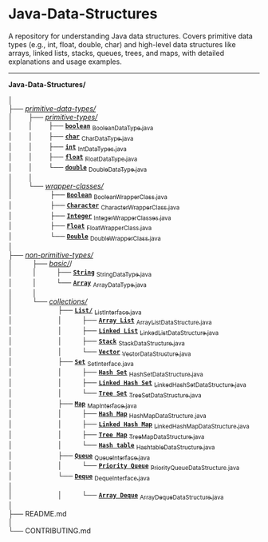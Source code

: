 # Java-Data-Structures
A repository for understanding Java data structures. Covers primitive data types (e.g., int, float, double, char) and high-level data structures like arrays, linked lists, stacks, queues, trees, and maps, with detailed explanations and usage examples.

---

**Java-Data-Structures/**<br>

│<br>
├── [*primitive-data-types/*](./primitive-data-types/)<br>
│&nbsp;&nbsp;&nbsp;&nbsp;&nbsp;&nbsp;&nbsp;&nbsp;├── [*primitive-types/*](./primitive-data-types/primitive-types/)<br>
│&nbsp;&nbsp;&nbsp;&nbsp;&nbsp;&nbsp;&nbsp;&nbsp;│&nbsp;&nbsp;&nbsp;&nbsp;&nbsp;&nbsp;&nbsp;&nbsp;├── [**`boolean`**](./primitive-data-types/primitive-types/boolean/) [<sub>BooleanDataType.java</sub>](./primitive-data-types/primitive-types/boolean/BooleanDataType.java)<br>
│&nbsp;&nbsp;&nbsp;&nbsp;&nbsp;&nbsp;&nbsp;&nbsp;│&nbsp;&nbsp;&nbsp;&nbsp;&nbsp;&nbsp;&nbsp;&nbsp;├── [**`char`**](./primitive-data-types/primitive-types/char/) [<sub>CharDataType.java</sub>](./primitive-data-types/primitive-types/char/CharDataType.java)<br>
│&nbsp;&nbsp;&nbsp;&nbsp;&nbsp;&nbsp;&nbsp;&nbsp;│&nbsp;&nbsp;&nbsp;&nbsp;&nbsp;&nbsp;&nbsp;&nbsp;├── [**`int`**](./primitive-data-types/primitive-types/int/) [<sub>IntDataTypes.java</sub>](./primitive-data-types/primitive-types/int/IntDataTypes.java)<br>
│&nbsp;&nbsp;&nbsp;&nbsp;&nbsp;&nbsp;&nbsp;&nbsp;│&nbsp;&nbsp;&nbsp;&nbsp;&nbsp;&nbsp;&nbsp;&nbsp;├── [**`float`**](./primitive-data-types/primitive-types/float/) [<sub>FloatDataType.java</sub>](./primitive-data-types/primitive-types/float/FloatDataType.java)<br>
│&nbsp;&nbsp;&nbsp;&nbsp;&nbsp;&nbsp;&nbsp;&nbsp;│&nbsp;&nbsp;&nbsp;&nbsp;&nbsp;&nbsp;&nbsp;&nbsp;└── [**`double`**](./primitive-data-types/primitive-types/double/) [<sub>DoubleDataType.java</sub>](./primitive-data-types/primitive-types/double/DoubleDataType.java)<br>
│&nbsp;&nbsp;&nbsp;&nbsp;&nbsp;&nbsp;&nbsp;&nbsp;│<br>
│&nbsp;&nbsp;&nbsp;&nbsp;&nbsp;&nbsp;&nbsp;&nbsp;└── [*wrapper-classes/*](./primitive-data-types/wrapper-classes/)<br>
│&nbsp;&nbsp;&nbsp;&nbsp;&nbsp;&nbsp;&nbsp;&nbsp;&nbsp;&nbsp;&nbsp;&nbsp;&nbsp;&nbsp;&nbsp;&nbsp;&nbsp;&nbsp;&nbsp;├── [**`Boolean`**](./primitive-data-types/wrapper-classes/Boolean/) [<sub>BooleanWrapperClass.java</sub>](./primitive-data-types/wrapper-classes/Boolean/BooleanWrapperClass.java)<br>
│&nbsp;&nbsp;&nbsp;&nbsp;&nbsp;&nbsp;&nbsp;&nbsp;&nbsp;&nbsp;&nbsp;&nbsp;&nbsp;&nbsp;&nbsp;&nbsp;&nbsp;&nbsp;&nbsp;├── [**`Character`**](./primitive-data-types/wrapper-classes/Character/) [<sub>CharacterWrapperClass.java</sub>](./primitive-data-types/wrapper-classes/Character/CharacterWrapperClass.java)<br>
│&nbsp;&nbsp;&nbsp;&nbsp;&nbsp;&nbsp;&nbsp;&nbsp;&nbsp;&nbsp;&nbsp;&nbsp;&nbsp;&nbsp;&nbsp;&nbsp;&nbsp;&nbsp;&nbsp;├── [**`Integer`**](./primitive-data-types/wrapper-classes/Integer/) [<sub>IntegerWrapperClasses.java</sub>](./primitive-data-types/wrapper-classes/Integer/IntegerWrapperClasses.java)<br>
│&nbsp;&nbsp;&nbsp;&nbsp;&nbsp;&nbsp;&nbsp;&nbsp;&nbsp;&nbsp;&nbsp;&nbsp;&nbsp;&nbsp;&nbsp;&nbsp;&nbsp;&nbsp;&nbsp;├── [**`Float`**](./primitive-data-types/wrapper-classes/Float/) [<sub>FloatWrapperClass.java</sub>](./primitive-data-types/wrapper-classes/Float/FloatWrapperClass.java)<br>
│&nbsp;&nbsp;&nbsp;&nbsp;&nbsp;&nbsp;&nbsp;&nbsp;&nbsp;&nbsp;&nbsp;&nbsp;&nbsp;&nbsp;&nbsp;&nbsp;&nbsp;&nbsp;&nbsp;└── [**`Double`**](./primitive-data-types/wrapper-classes/Double/) [<sub>DoubleWrapperClass.java</sub>](./primitive-data-types/wrapper-classes/Double/DoubleWrapperClass.java)<br>
│<br>
├── [*non-primitive-types/*](./non-primitive-data-types/)<br>
│&nbsp;&nbsp;&nbsp;&nbsp;&nbsp;&nbsp;&nbsp;&nbsp;&nbsp;&nbsp;├── [*basic/*](./non-primitive-data-types/basic/)/<br>
│&nbsp;&nbsp;&nbsp;&nbsp;&nbsp;&nbsp;&nbsp;&nbsp;&nbsp;&nbsp;│&nbsp;&nbsp;&nbsp;&nbsp;&nbsp;&nbsp;&nbsp;&nbsp;&nbsp;&nbsp;├── [**`String`**](./non-primitive-data-types/basic/String/) [<sub>StringDataType.java</sub>](./non-primitive-data-types/basic/String/StringDataType.java)<br>
│&nbsp;&nbsp;&nbsp;&nbsp;&nbsp;&nbsp;&nbsp;&nbsp;&nbsp;&nbsp;│&nbsp;&nbsp;&nbsp;&nbsp;&nbsp;&nbsp;&nbsp;&nbsp;&nbsp;&nbsp;└── [**`Array`**](./non-primitive-data-types/basic/Array/) [<sub>ArrayDataType.java</sub>](./non-primitive-data-types/basic/Array/ArrayDataType.java)<br>
│&nbsp;&nbsp;&nbsp;&nbsp;&nbsp;&nbsp;&nbsp;&nbsp;&nbsp;&nbsp;│<br>
│&nbsp;&nbsp;&nbsp;&nbsp;&nbsp;&nbsp;&nbsp;&nbsp;&nbsp;&nbsp;└── [*collections/*](./non-primitive-data-types/collections/)<br>
│&nbsp;&nbsp;&nbsp;&nbsp;&nbsp;&nbsp;&nbsp;&nbsp;&nbsp;&nbsp;&nbsp;&nbsp;&nbsp;&nbsp;&nbsp;&nbsp;&nbsp;&nbsp;&nbsp;&nbsp;&nbsp;&nbsp;&nbsp;├── [**`List/`**](./non-primitive-data-types/collections/List/) [<sub>ListInterface.java</sub>](./non-primitive-data-types/collections/List/ListInterface.java)<br>
│&nbsp;&nbsp;&nbsp;&nbsp;&nbsp;&nbsp;&nbsp;&nbsp;&nbsp;&nbsp;&nbsp;&nbsp;&nbsp;&nbsp;&nbsp;&nbsp;&nbsp;&nbsp;&nbsp;&nbsp;&nbsp;&nbsp;&nbsp;│&nbsp;&nbsp;&nbsp;&nbsp;&nbsp;&nbsp;&nbsp;&nbsp;&nbsp;&nbsp;├── [**`Array List`**](./non-primitive-data-types/collections/List/Array-List/) [<sub>ArrayListDataStructure.java</sub>](./non-primitive-data-types/collections/List/Array-List/ArrayListDataStructure.java)<br>
│&nbsp;&nbsp;&nbsp;&nbsp;&nbsp;&nbsp;&nbsp;&nbsp;&nbsp;&nbsp;&nbsp;&nbsp;&nbsp;&nbsp;&nbsp;&nbsp;&nbsp;&nbsp;&nbsp;&nbsp;&nbsp;&nbsp;&nbsp;│&nbsp;&nbsp;&nbsp;&nbsp;&nbsp;&nbsp;&nbsp;&nbsp;&nbsp;&nbsp;├── [**`Linked List`**](./non-primitive-data-types/collections/List/Linked-List/) [<sub>LinkedListDataStructure.java</sub>](./non-primitive-data-types/collections/List/Linked-List/LinkedListDataStructure.java)<br>
│&nbsp;&nbsp;&nbsp;&nbsp;&nbsp;&nbsp;&nbsp;&nbsp;&nbsp;&nbsp;&nbsp;&nbsp;&nbsp;&nbsp;&nbsp;&nbsp;&nbsp;&nbsp;&nbsp;&nbsp;&nbsp;&nbsp;&nbsp;│&nbsp;&nbsp;&nbsp;&nbsp;&nbsp;&nbsp;&nbsp;&nbsp;&nbsp;&nbsp;├── [**`Stack`**](./non-primitive-data-types/collections/List/Stack/) [<sub>StackDataStructure.java</sub>](./non-primitive-data-types/collections/List/Stack/StackDataStructure.java)<br>
│&nbsp;&nbsp;&nbsp;&nbsp;&nbsp;&nbsp;&nbsp;&nbsp;&nbsp;&nbsp;&nbsp;&nbsp;&nbsp;&nbsp;&nbsp;&nbsp;&nbsp;&nbsp;&nbsp;&nbsp;&nbsp;&nbsp;&nbsp;│&nbsp;&nbsp;&nbsp;&nbsp;&nbsp;&nbsp;&nbsp;&nbsp;&nbsp;&nbsp;└── [**`Vector`**](./non-primitive-data-types/collections/List/Vector/) [<sub>VectorDataStructure.java</sub>](./non-primitive-data-types/collections/List/Vector/VectorDataStructure.java)<br>
│&nbsp;&nbsp;&nbsp;&nbsp;&nbsp;&nbsp;&nbsp;&nbsp;&nbsp;&nbsp;&nbsp;&nbsp;&nbsp;&nbsp;&nbsp;&nbsp;&nbsp;&nbsp;&nbsp;&nbsp;&nbsp;&nbsp;&nbsp;├── [**`Set`**](./non-primitive-data-types/collections/Set/) [<sub>SetInterface.java</sub>](./non-primitive-data-types/collections/Set/SetInterface.java)<br>
│&nbsp;&nbsp;&nbsp;&nbsp;&nbsp;&nbsp;&nbsp;&nbsp;&nbsp;&nbsp;&nbsp;&nbsp;&nbsp;&nbsp;&nbsp;&nbsp;&nbsp;&nbsp;&nbsp;&nbsp;&nbsp;&nbsp;&nbsp;│&nbsp;&nbsp;&nbsp;&nbsp;&nbsp;&nbsp;&nbsp;&nbsp;&nbsp;&nbsp;├── [**`Hash Set`**](./non-primitive-data-types/collections/Set/Hash-Set/) [<sub>HashSetDataStructure.java</sub>](./non-primitive-data-types/collections/Set/Hash-Set/HashSetDataStructure.java)<br>
│&nbsp;&nbsp;&nbsp;&nbsp;&nbsp;&nbsp;&nbsp;&nbsp;&nbsp;&nbsp;&nbsp;&nbsp;&nbsp;&nbsp;&nbsp;&nbsp;&nbsp;&nbsp;&nbsp;&nbsp;&nbsp;&nbsp;&nbsp;│&nbsp;&nbsp;&nbsp;&nbsp;&nbsp;&nbsp;&nbsp;&nbsp;&nbsp;&nbsp;├── [**`Linked Hash Set`**](./non-primitive-data-types/collections/Set/Linked-Hash-Set/) [<sub>LinkedHashSetDataStructure.java</sub>](./non-primitive-data-types/collections/Set/Linked-Hash-Set/LinkedHashSetDataStructure.java)<br>
│&nbsp;&nbsp;&nbsp;&nbsp;&nbsp;&nbsp;&nbsp;&nbsp;&nbsp;&nbsp;&nbsp;&nbsp;&nbsp;&nbsp;&nbsp;&nbsp;&nbsp;&nbsp;&nbsp;&nbsp;&nbsp;&nbsp;&nbsp;│&nbsp;&nbsp;&nbsp;&nbsp;&nbsp;&nbsp;&nbsp;&nbsp;&nbsp;&nbsp;└── [**`Tree Set`**](./non-primitive-data-types/collections/Set/Tree-Set/) [<sub>TreeSetDataStructure.java</sub>](./non-primitive-data-types/collections/Set/Tree-Set/TreeSetDataStructure.java)<br>
│&nbsp;&nbsp;&nbsp;&nbsp;&nbsp;&nbsp;&nbsp;&nbsp;&nbsp;&nbsp;&nbsp;&nbsp;&nbsp;&nbsp;&nbsp;&nbsp;&nbsp;&nbsp;&nbsp;&nbsp;&nbsp;&nbsp;&nbsp;├── [**`Map`**](./non-primitive-data-types/collections/Map/) [<sub>MapInterface.java</sub>](./non-primitive-data-types/collections/Map/MapInterface.java)<br>
│&nbsp;&nbsp;&nbsp;&nbsp;&nbsp;&nbsp;&nbsp;&nbsp;&nbsp;&nbsp;&nbsp;&nbsp;&nbsp;&nbsp;&nbsp;&nbsp;&nbsp;&nbsp;&nbsp;&nbsp;&nbsp;&nbsp;&nbsp;│&nbsp;&nbsp;&nbsp;&nbsp;&nbsp;&nbsp;&nbsp;&nbsp;&nbsp;&nbsp;├── [**`Hash Map`**](./non-primitive-data-types/collections/Map/Hash-Map/) [<sub>HashMapDataStructure.java</sub>](./non-primitive-data-types/collections/Map/Hash-Map/HashMapDataStructure.java)<br>
│&nbsp;&nbsp;&nbsp;&nbsp;&nbsp;&nbsp;&nbsp;&nbsp;&nbsp;&nbsp;&nbsp;&nbsp;&nbsp;&nbsp;&nbsp;&nbsp;&nbsp;&nbsp;&nbsp;&nbsp;&nbsp;&nbsp;&nbsp;│&nbsp;&nbsp;&nbsp;&nbsp;&nbsp;&nbsp;&nbsp;&nbsp;&nbsp;&nbsp;├── [**`Linked Hash Map`**](./non-primitive-data-types/collections/Map/Linked-Hash-Map/) [<sub>LinkedHashMapDataStructure.java</sub>](./non-primitive-data-types/collections/Map/Linked-Hash-Map/LinkedHashMapDataStructure.java)<br>
│&nbsp;&nbsp;&nbsp;&nbsp;&nbsp;&nbsp;&nbsp;&nbsp;&nbsp;&nbsp;&nbsp;&nbsp;&nbsp;&nbsp;&nbsp;&nbsp;&nbsp;&nbsp;&nbsp;&nbsp;&nbsp;&nbsp;&nbsp;│&nbsp;&nbsp;&nbsp;&nbsp;&nbsp;&nbsp;&nbsp;&nbsp;&nbsp;&nbsp;├── [**`Tree Map`**](./non-primitive-data-types/collections/Map/Tree-Map/) [<sub>TreeMapDataStructure.java</sub>](./non-primitive-data-types/collections/Map/Tree-Map/TreeMapDataStructure.java)<br>
│&nbsp;&nbsp;&nbsp;&nbsp;&nbsp;&nbsp;&nbsp;&nbsp;&nbsp;&nbsp;&nbsp;&nbsp;&nbsp;&nbsp;&nbsp;&nbsp;&nbsp;&nbsp;&nbsp;&nbsp;&nbsp;&nbsp;&nbsp;│&nbsp;&nbsp;&nbsp;&nbsp;&nbsp;&nbsp;&nbsp;&nbsp;&nbsp;&nbsp;└── [**`Hash table`**](./non-primitive-data-types/collections/Map/Hash-table/) [<sub>HashtableDataStructure.java</sub>](./non-primitive-data-types/collections/Map/Hash-table/HashtableDataStructure.java)<br>
│&nbsp;&nbsp;&nbsp;&nbsp;&nbsp;&nbsp;&nbsp;&nbsp;&nbsp;&nbsp;&nbsp;&nbsp;&nbsp;&nbsp;&nbsp;&nbsp;&nbsp;&nbsp;&nbsp;&nbsp;&nbsp;&nbsp;&nbsp;├── [**`Queue`**](./non-primitive-data-types/collections/Queue/) [<sub>QueueInterface.java</sub>](./non-primitive-data-types/collections/Queue/QueueInterface.java)<br>
│&nbsp;&nbsp;&nbsp;&nbsp;&nbsp;&nbsp;&nbsp;&nbsp;&nbsp;&nbsp;&nbsp;&nbsp;&nbsp;&nbsp;&nbsp;&nbsp;&nbsp;&nbsp;&nbsp;&nbsp;&nbsp;&nbsp;&nbsp;│&nbsp;&nbsp;&nbsp;&nbsp;&nbsp;&nbsp;&nbsp;&nbsp;&nbsp;&nbsp;└── [**`Priority Queue`**](./non-primitive-data-types/collections/Queue/Priority-Queue/) [<sub>PriorityQueueDataStructure.java</sub>](./non-primitive-data-types/collections/Queue/Priority-Queue/PriorityQueueDataStructure.java)<br>
│&nbsp;&nbsp;&nbsp;&nbsp;&nbsp;&nbsp;&nbsp;&nbsp;&nbsp;&nbsp;&nbsp;&nbsp;&nbsp;&nbsp;&nbsp;&nbsp;&nbsp;&nbsp;&nbsp;&nbsp;&nbsp;&nbsp;&nbsp;└── [**`Deque`**](./non-primitive-data-types/collections/Deque/) [<sub>DequeInterface.java</sub>](./non-primitive-data-types/collections/Deque/DequeInterface.java)<br>│<br>
│&nbsp;&nbsp;&nbsp;&nbsp;&nbsp;&nbsp;&nbsp;&nbsp;&nbsp;&nbsp;&nbsp;&nbsp;&nbsp;&nbsp;&nbsp;&nbsp;&nbsp;&nbsp;&nbsp;&nbsp;&nbsp;&nbsp;&nbsp;│&nbsp;&nbsp;&nbsp;&nbsp;&nbsp;&nbsp;&nbsp;&nbsp;&nbsp;&nbsp;└── [**`Array Deque`**](./non-primitive-data-types/collections/Deque/Array-Deque/) [<sub>ArrayDequeDataStructure.java</sub>](./non-primitive-data-types/collections/Deque/Array-Deque/ArrayDequeDataStructure.java)<br>
│<br>
├── README.md<br>
│<br>
└── CONTRIBUTING.md<br>

